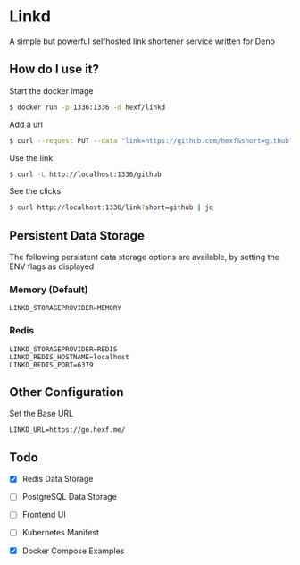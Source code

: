 # Linkd

A simple but powerful selfhosted link shortener service written for Deno

## How do I use it?

Start the docker image

```sh
$ docker run -p 1336:1336 -d hexf/linkd
```

Add a url

```sh
$ curl --request PUT --data "link=https://github.com/hexf&short=github" http://localhost:1336/link
```

Use the link

```sh
$ curl -L http://localhost:1336/github
```

See the clicks

```sh
$ curl http://localhost:1336/link?short=github | jq
```

## Persistent Data Storage

The following persistent data storage options are available, by setting the ENV flags as displayed

### Memory (Default)

```env
LINKD_STORAGEPROVIDER=MEMORY
```

### Redis

```env
LINKD_STORAGEPROVIDER=REDIS
LINKD_REDIS_HOSTNAME=localhost
LINKD_REDIS_PORT=6379
```

## Other Configuration

Set the Base URL

```env
LINKD_URL=https://go.hexf.me/
```

## Todo

* [x] Redis Data Storage
* [ ] PostgreSQL Data Storage
* [ ] Frontend UI
* [ ] Kubernetes Manifest
* [x] Docker Compose Examples

